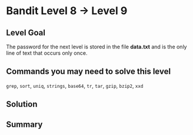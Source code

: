 # Bandit Level 8 → Level 9
## Level Goal
The password for the next level is stored in the file **data.txt** and is the only line of text that occurs only once.

## Commands you may need to solve this level
`grep`, `sort`, `uniq`, `strings`, `base64`, `tr`, `tar`, `gzip`, `bzip2`, `xxd`

## Solution

## Summary
